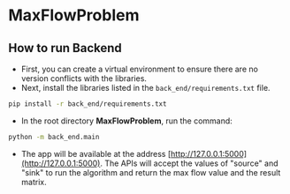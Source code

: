 # MaxFlowProblem
## How to run Backend
-   First, you can create a virtual environment to ensure there are no version conflicts with the libraries.
-   Next, install the libraries listed in the `back_end/requirements.txt` file.
```bash
pip install -r back_end/requirements.txt
```
-   In the root directory **MaxFlowProblem**, run the command: 
```bash
python -m back_end.main
```
- The app will be available at the address [http://127.0.0.1:5000](http://127.0.0.1:5000). The APIs will accept the values of "source" and "sink" to run the algorithm and return the max flow value and the result matrix.
